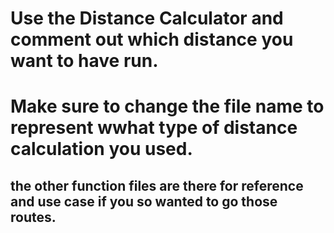 # Use the Distance Calculator and comment out which distance you want to have run.

# Make sure to change the file name to represent wwhat type of distance calculation you used.

## the other function files are there for reference and use case if you so wanted to go those routes.
